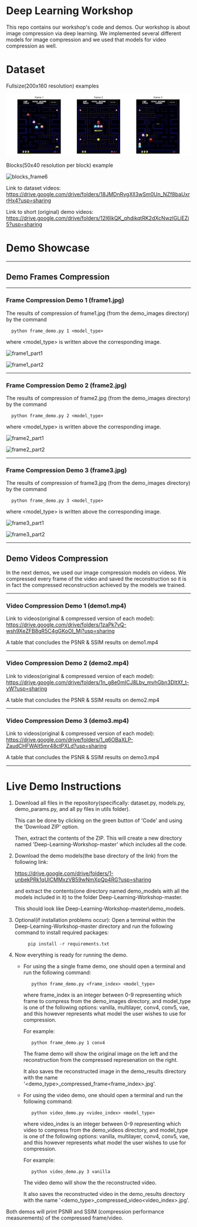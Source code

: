 




# Deep Learning Workshop

This repo contains our workshop's code and demos. Our workshop is about image compression via deep learning. We implemented several different models for image compression and we used that models for video compression as well.

# Dataset

Fullsize(200x160 resolution) examples

![alt text](https://github.com/bloch/Deep-Learning-Workshop/blob/master/Visualizations/dataset_examples.png?raw=true)


Blocks(50x40 resolution per block) example

![blocks_frame6](https://user-images.githubusercontent.com/40773674/132466274-eb7b7da7-d7c7-4cf4-8a64-641118f074bd.jpg)

Link to dataset videos: https://drive.google.com/drive/folders/18JMDnRvgXlI3wSm0Un_NZf8baUxrrHx4?usp=sharing

Link to short (original) demo videos: https://drive.google.com/drive/folders/12I6lkQK_qhdikqtRK2dXcNwzlGLiEZi5?usp=sharing


# Demo Showcase

-------------

## Demo Frames Compression

-------------

### Frame Compression Demo 1 (frame1.jpg)

The results of compression of frame1.jpg (from the demo_images directory) by the command
   
      python frame_demo.py 1 <model_type>   
      
where <model_type> is written above the corresponding image. 

![frame1_part1](https://user-images.githubusercontent.com/40773674/132501789-2f118516-e139-43da-9fb8-63ad1e465bbe.png)

![frame1_part2](https://user-images.githubusercontent.com/40773674/132501798-246883c4-a815-4b81-b813-1f9b9c4e537c.png)


-------------

### Frame Compression Demo 2 (frame2.jpg)

The results of compression of frame2.jpg (from the demo_images directory) by the command
   
      python frame_demo.py 2 <model_type>   
      
where <model_type> is written above the corresponding image. 

![frame2_part1](https://user-images.githubusercontent.com/40773674/132506277-f20142ea-e1b2-4dad-8433-8633e1af75a1.png)

![frame2_part2](https://user-images.githubusercontent.com/40773674/132506283-e746658d-4987-4de9-821b-5a3220d2e635.png)



-------------

### Frame Compression Demo 3 (frame3.jpg)

The results of compression of frame3.jpg (from the demo_images directory) by the command
   
      python frame_demo.py 3 <model_type>   
      
where <model_type> is written above the corresponding image. 

![frame3_part1](https://user-images.githubusercontent.com/40773674/132502683-43c1316a-2f23-4109-b667-05cc9bef5774.png)

![frame3_part2](https://user-images.githubusercontent.com/40773674/132502690-32841a2d-c121-4ce2-8603-3d03d6d962e8.png)



-------------

## Demo Videos Compression

In the next demos, we used our image compression models on videos. We compressed every frame of the video and saved the reconstruction so it is in fact the compressed reconstruction achieved by the models we trained.


-------------

### Video Compression Demo 1 (demo1.mp4)

Link to videos(original & compressed version of each model): https://drive.google.com/drive/folders/1zaPk7vQ-wsh9XeZFB8gR5C4gGKoOI_Mj?usp=sharing

A table that concludes the PSNR & SSIM results on demo1.mp4


-------------

### Video Compression Demo 2 (demo2.mp4)

Link to videos(original & compressed version of each model): https://drive.google.com/drive/folders/1n_g8e0mICJ8Lbv_mvhGbn3DItXf_t-yW?usp=sharing

A table that concludes the PSNR & SSIM results on demo2.mp4


-------------

### Video Compression Demo 3 (demo3.mp4)

Link to videos(original & compressed version of each model): https://drive.google.com/drive/folders/1_q6OBaXLP-ZaudCHFWAlt5mr48ctPXLd?usp=sharing

A table that concludes the PSNR & SSIM results on demo3.mp4


-------------


# Live Demo Instructions


1. Download all files in the repository(specifically: dataset.py, models.py, demo_params.py, and all py files in utils folder).
   
   This can be done by clicking on the green button of 'Code' and using the 'Download ZIP' option.
   
   Then, extract the contents of the ZIP. This will create a new directory named 'Deep-Learning-Workshop-master' which includes all the code.
   
2. Download the demo models(the base directory of the link) from the following link:

   https://drive.google.com/drive/folders/1-unbekPRk1qUICMMxzVB59wNmXpQp4RG?usp=sharing
   
   and extract the contents(one directory named demo_models with all the models included in it) to the folder Deep-Learning-Workshop-master.
   
   This should look like Deep-Learning-Workshop-master\demo_models.
   
3. Optional(if installation problems occur): Open a terminal within the Deep-Learning-Workshop-master directory and run the following command to install required packages:

            pip install -r requirements.txt
            
4. Now everything is ready for running the demo.
   
   - For using the a single frame demo, one should open a terminal and run the following command:
   
            python frame_demo.py <frame_index> <model_type>
    
      where frame_index is an integer between 0-9 representing which frame to compress from the demo_images directory, and model_type is one of the following options: vanilla,           multilayer, conv4, conv5, vae, and this however represents what model the user wishes to use for compression.
   
      For example:
   
            python frame_demo.py 1 conv4
   
      The frame demo will show the original image on the left and the reconstruction from the compressed represenation on the right.
   
      It also saves the reconstructed image in the demo_results directory with the name '<demo_type>_compressed_frame<frame_index>.jpg'.
   
   - For using the video demo, one should open a terminal and run the following command:
   
            python video_demo.py <video_index> <model_type>
      
      where video_index is an integer between 0-9 representing which video to compress from the demo_videos directory, and model_type is one of the following options: vanilla,           multilayer, conv4, conv5, vae, and this however represents what model the user wishes to use for compression.
   
      For example:
   
            python video_demo.py 3 vanilla
      
      The video demo will show the the reconstructed video.
   
      It also saves the reconstructed video in the demo_results directory with the name '<demo_type>_compressed_video<video_index>.jpg'.
      
 Both demos will print PSNR and SSIM (compression performance measurements) of the compressed frame/video.

